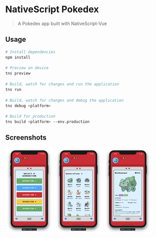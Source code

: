 # NativeScript Pokedex

> A Pokedex app built with NativeScript-Vue

## Usage

```bash
# Install dependencies
npm install

# Preview on device
tns preview

# Build, watch for changes and run the application
tns run

# Build, watch for changes and debug the application
tns debug <platform>

# Build for production
tns build <platform> --env.production

```

## Screenshots

<p>
  <img src="screenshots/menu.png" width="30%" />
  <img src="screenshots/list.png" width="30%" />
  <img src="screenshots/single.png" width="30%" />
</p>
